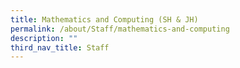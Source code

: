 ```yaml
---
title: Mathematics and Computing (SH & JH)
permalink: /about/Staff/mathematics-and-computing
description: ""
third_nav_title: Staff
---
```

